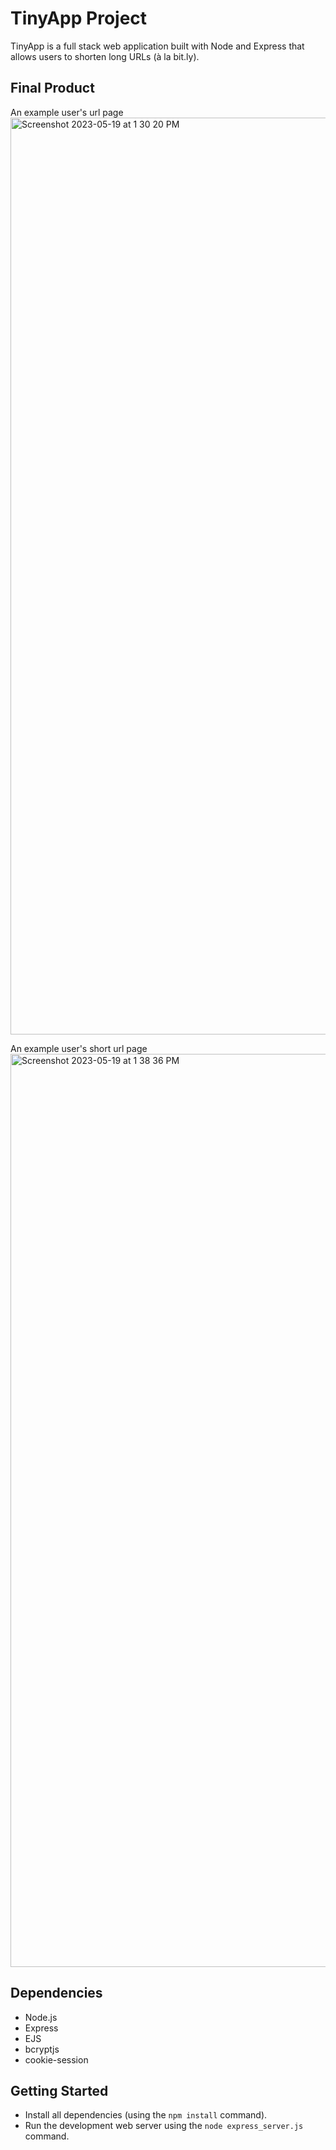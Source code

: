 # TinyApp Project

TinyApp is a full stack web application built with Node and Express that allows users to shorten long URLs (à la bit.ly).

## Final Product

An example user's url page
<img width="1467" alt="Screenshot 2023-05-19 at 1 30 20 PM" src="https://github.com/pmt005/tinyapp/assets/1222669/d6e3a261-a5dd-4c62-8a4b-77d8d70eddb1">

An example user's short url page
<img width="1461" alt="Screenshot 2023-05-19 at 1 38 36 PM" src="https://github.com/pmt005/javascripting/assets/1222669/ed3423cb-51f8-49f2-b311-93cd1ba9f498">

## Dependencies

- Node.js
- Express
- EJS
- bcryptjs
- cookie-session

## Getting Started

- Install all dependencies (using the `npm install` command).
- Run the development web server using the `node express_server.js` command.